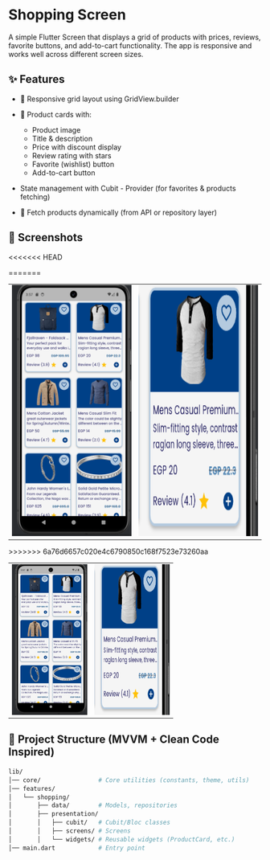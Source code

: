 # Shopping Screen

A simple Flutter Screen that displays a grid of products with prices, reviews, favorite buttons, and
add-to-cart functionality.
The app is responsive and works well across different screen sizes.

## ✨ Features

- 📱 Responsive grid layout using GridView.builder
- 🛒 Product cards with:
    - Product image
    - Title & description
    - Price with discount display
    - Review rating with stars
    - Favorite (wishlist) button
    - Add-to-cart button

- State management with Cubit - Provider (for favorites & products fetching)

- 🔄 Fetch products dynamically (from API or repository layer)

## 📸 Screenshots
<<<<<<< HEAD

<table>
  <tr>
    <td><img src="./screenshots/product_grid.png" alt="Grid" width="250" height="500"/></td>
    <td><img src="./screenshots/product_card.png" alt="Card" width="250" height="500"/></td>
=======
<table>
  <tr>
    <td><img src="./screenshots/product_grid.png" alt="Grid" width="150" height="300"/></td>
    <td><img src="./screenshots/product_card.png" alt="Card" width="150" height="300"/></td>
>>>>>>> 6a76d6657c020e4c6790850c168f7523e73260aa
  </tr>
</table>

## 📂 Project Structure (MVVM + Clean Code Inspired)

```bash 
lib/
│── core/                # Core utilities (constants, theme, utils)
│── features/
│   └── shopping/
│       ├── data/        # Models, repositories
│       ├── presentation/
│       │   ├── cubit/   # Cubit/Bloc classes
│       │   ├── screens/ # Screens
│       │   └── widgets/ # Reusable widgets (ProductCard, etc.)
│── main.dart            # Entry point
```
